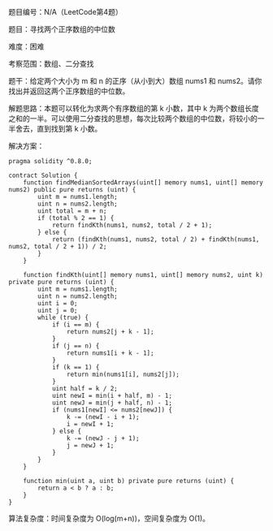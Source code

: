 题目编号：N/A（LeetCode第4题）

题目：寻找两个正序数组的中位数

难度：困难

考察范围：数组、二分查找

题干：给定两个大小为 m 和 n 的正序（从小到大）数组 nums1 和 nums2。请你找出并返回这两个正序数组的中位数。

解题思路：本题可以转化为求两个有序数组的第 k 小数，其中 k 为两个数组长度之和的一半。可以使用二分查找的思想，每次比较两个数组的中位数，将较小的一半舍去，直到找到第 k 小数。

解决方案：

```
pragma solidity ^0.8.0;

contract Solution {
    function findMedianSortedArrays(uint[] memory nums1, uint[] memory nums2) public pure returns (uint) {
        uint m = nums1.length;
        uint n = nums2.length;
        uint total = m + n;
        if (total % 2 == 1) {
            return findKth(nums1, nums2, total / 2 + 1);
        } else {
            return (findKth(nums1, nums2, total / 2) + findKth(nums1, nums2, total / 2 + 1)) / 2;
        }
    }
    
    function findKth(uint[] memory nums1, uint[] memory nums2, uint k) private pure returns (uint) {
        uint m = nums1.length;
        uint n = nums2.length;
        uint i = 0;
        uint j = 0;
        while (true) {
            if (i == m) {
                return nums2[j + k - 1];
            }
            if (j == n) {
                return nums1[i + k - 1];
            }
            if (k == 1) {
                return min(nums1[i], nums2[j]);
            }
            uint half = k / 2;
            uint newI = min(i + half, m) - 1;
            uint newJ = min(j + half, n) - 1;
            if (nums1[newI] <= nums2[newJ]) {
                k -= (newI - i + 1);
                i = newI + 1;
            } else {
                k -= (newJ - j + 1);
                j = newJ + 1;
            }
        }
    }
    
    function min(uint a, uint b) private pure returns (uint) {
        return a < b ? a : b;
    }
}
```

算法复杂度：时间复杂度为 O(log(m+n))，空间复杂度为 O(1)。